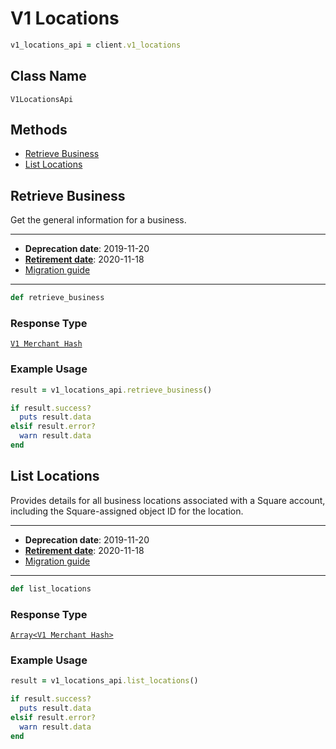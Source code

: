 # V1 Locations

```ruby
v1_locations_api = client.v1_locations
```

## Class Name

`V1LocationsApi`

## Methods

* [Retrieve Business](/doc/v1-locations.md#retrieve-business)
* [List Locations](/doc/v1-locations.md#list-locations)

## Retrieve Business

Get the general information for a business.

---

- __Deprecation date__: 2019-11-20
- [__Retirement date__](https://developer.squareup.com/docs/build-basics/api-lifecycle#deprecated): 2020-11-18
- [Migration guide](https://developer.squareup.com/docs/migrate-from-v1/guides/v1-locations)

---

```ruby
def retrieve_business
```

### Response Type

[`V1 Merchant Hash`]($m/V1Merchant)

### Example Usage

```ruby
result = v1_locations_api.retrieve_business()

if result.success?
  puts result.data
elsif result.error?
  warn result.data
end
```

## List Locations

Provides details for all business locations associated with a Square
account, including the Square-assigned object ID for the location.

---

- __Deprecation date__: 2019-11-20
- [__Retirement date__](https://developer.squareup.com/docs/build-basics/api-lifecycle#deprecated): 2020-11-18
- [Migration guide](https://developer.squareup.com/docs/migrate-from-v1/guides/v1-locations)

---

```ruby
def list_locations
```

### Response Type

[`Array<V1 Merchant Hash>`]($m/V1Merchant)

### Example Usage

```ruby
result = v1_locations_api.list_locations()

if result.success?
  puts result.data
elsif result.error?
  warn result.data
end
```

